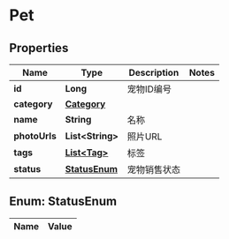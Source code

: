 

# Pet

## Properties

Name | Type | Description | Notes
------------ | ------------- | ------------- | -------------
**id** | **Long** | 宠物ID编号 | 
**category** | [**Category**](Category.md) |  | 
**name** | **String** | 名称 | 
**photoUrls** | **List&lt;String&gt;** | 照片URL | 
**tags** | [**List&lt;Tag&gt;**](Tag.md) | 标签 | 
**status** | [**StatusEnum**](#StatusEnum) | 宠物销售状态 | 


## Enum: StatusEnum

Name | Value
---- | -----




